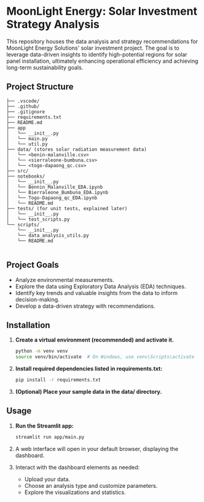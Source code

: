# MoonLight Energy: Solar Investment Strategy Analysis

This repository houses the data analysis and strategy recommendations for MoonLight Energy Solutions' solar investment project. The goal is to leverage data-driven insights to identify high-potential regions for solar panel installation, ultimately enhancing operational efficiency and achieving long-term sustainability goals.

## Project Structure

```plaintext
├── .vscode/
├── .github/
├── .gitignore
├── requirements.txt
├── README.md
├── app
│   └── __init__.py 
│   └── main.py
│   └── util.py
├── data/ (stores solar radiation measurement data)
│   └── <benin-malanville.csv>
│   └── <sierraleone-bumbuna.csv>
│   └── <togo-dapaong_qc.csv>
├── src/ 
├── notebooks/ 
│   └── __init__.py 
│   └── Bennin_Malanville_EDA.ipynb
│   └── Bierraleone_Bumbuna_EDA.ipynb
│   └── Togo-Dapaong_qc_EDA.ipynb
│   └── README.md 
├── tests/ (for unit tests, explained later)
│   └── __init__.py 
│   └── test_scripts.py
└── scripts/
    └── __init__.py 
    └── data_analysis_utils.py
    └── README.md 
    
```

## Project Goals

- Analyze environmental measurements.
- Explore the data using Exploratory Data Analysis (EDA) techniques.
- Identify key trends and valuable insights from the data to inform decision-making.
- Develop a data-driven strategy with recommendations.

## Installation

1. **Create a virtual environment (recommended) and activate it.**

    ```bash
    python -m venv venv
    source venv/bin/activate  # On Windows, use venv\Scripts\activate
    ```

2. **Install required dependencies listed in requirements.txt:**

    ```bash
    pip install -r requirements.txt
    ```

3. **(Optional) Place your sample data in the data/ directory.**

## Usage

1. **Run the Streamlit app:**

    ```bash
    streamlit run app/main.py
    ```

2. A web interface will open in your default browser, displaying the dashboard.

3. Interact with the dashboard elements as needed:

   - Upload your data.
   - Choose an analysis type and customize parameters.
   - Explore the visualizations and statistics.
